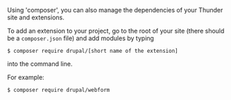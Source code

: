 Using 'composer', you can also manage the dependencies of your Thunder site and extensions.

To add an extension to your project, go to the root of your site (there should be a `composer.json` file) and add modules by typing
```
$ composer require drupal/[short name of the extension]
```
into the command line.

For example:

```
$ composer require drupal/webform
```
